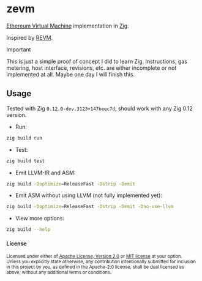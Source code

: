 # zevm

[Ethereum Virtual Machine](https://ethereum.org/en/developers/docs/evm/) implementation in [Zig](https://ziglang.org).

Inspired by [REVM](https://github.com/bluealloy/revm).

> [!IMPORTANT]
> This is just a simple proof of concept I did to learn Zig.
> Instructions, gas metering, host interface, revisions, etc. are either incomplete or not implemented at all.
> Maybe one day I will finish this.

## Usage

Tested with Zig `0.12.0-dev.3123+147beec7d`, should work with any Zig 0.12 version.

- Run:
```sh
zig build run
```

- Test:
```sh
zig build test
```

- Emit LLVM-IR and ASM:
```sh
zig build -Doptimize=ReleaseFast -Dstrip -Demit
```

- Emit ASM without using LLVM (not fully implemented yet):
```sh
zig build -Doptimize=ReleaseFast -Dstrip -Demit -Dno-use-llvm
```

- View more options:
```sh
zig build --help
```

#### License

<sup>
Licensed under either of <a href="LICENSE-APACHE">Apache License, Version
2.0</a> or <a href="LICENSE-MIT">MIT license</a> at your option.
</sup>

<br>

<sub>
Unless you explicitly state otherwise, any contribution intentionally submitted
for inclusion in this project by you, as defined in the Apache-2.0 license,
shall be dual licensed as above, without any additional terms or conditions.
</sub>
